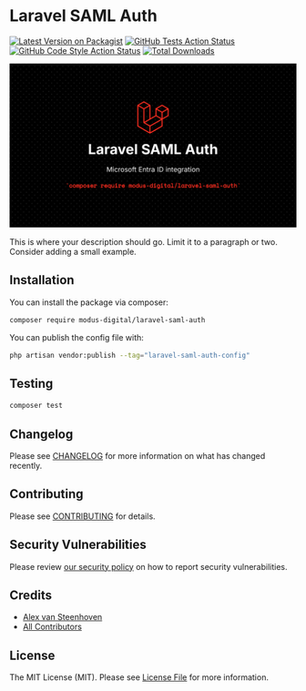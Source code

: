 # Laravel SAML Auth

[![Latest Version on Packagist](https://img.shields.io/packagist/v/modus-digital/laravel-saml-auth.svg?style=flat-square)](https://packagist.org/packages/modus-digital/laravel-saml-auth)
[![GitHub Tests Action Status](https://img.shields.io/github/actions/workflow/status/modus-digital/laravel-saml-auth/run-tests.yml?branch=main&label=tests&style=flat-square)](https://github.com/modus-digital/laravel-saml-auth/actions?query=workflow%3Arun-tests+branch%3Amain)
[![GitHub Code Style Action Status](https://img.shields.io/github/actions/workflow/status/modus-digital/laravel-saml-auth/fix-php-code-style-issues.yml?branch=main&label=code%20style&style=flat-square)](https://github.com/modus-digital/laravel-saml-auth/actions?query=workflow%3A"Fix+PHP+code+style+issues"+branch%3Amain)
[![Total Downloads](https://img.shields.io/packagist/dt/modus-digital/laravel-saml-auth.svg?style=flat-square)](https://packagist.org/packages/modus-digital/laravel-saml-auth)

![Saml Auth banner](./art/package-banner.png)

This is where your description should go. Limit it to a paragraph or two. Consider adding a small example.

## Installation

You can install the package via composer:

```bash
composer require modus-digital/laravel-saml-auth
```


You can publish the config file with:

```bash
php artisan vendor:publish --tag="laravel-saml-auth-config"
```

## Testing

```bash
composer test
```

## Changelog

Please see [CHANGELOG](CHANGELOG.md) for more information on what has changed recently.

## Contributing

Please see [CONTRIBUTING](CONTRIBUTING.md) for details.

## Security Vulnerabilities

Please review [our security policy](../../security/policy) on how to report security vulnerabilities.

## Credits

- [Alex van Steenhoven](https://github.com/AlexVanSteenhoven)
- [All Contributors](../../contributors)

## License

The MIT License (MIT). Please see [License File](LICENSE.md) for more information.
